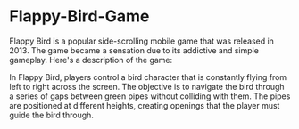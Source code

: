 # Flappy-Bird-Game

Flappy Bird is a popular side-scrolling mobile game that was released in 2013. The game became a sensation due to its addictive and simple gameplay. Here's a description of the game:

In Flappy Bird, players control a bird character that is constantly flying from left to right across the screen. The objective is to navigate the bird through a series of gaps between green pipes without colliding with them. The pipes are positioned at different heights, creating openings that the player must guide the bird through.
